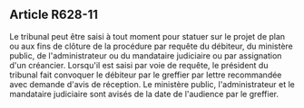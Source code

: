 Article R628-11
----
Le tribunal peut être saisi à tout moment pour statuer sur le projet de plan ou
aux fins de clôture de la procédure par requête du débiteur, du ministère
public, de l'administrateur ou du mandataire judiciaire ou par assignation d'un
créancier. Lorsqu'il est saisi par voie de requête, le président du tribunal
fait convoquer le débiteur par le greffier par lettre recommandée avec demande
d'avis de réception. Le ministère public, l'administrateur et le mandataire
judiciaire sont avisés de la date de l'audience par le greffier.
